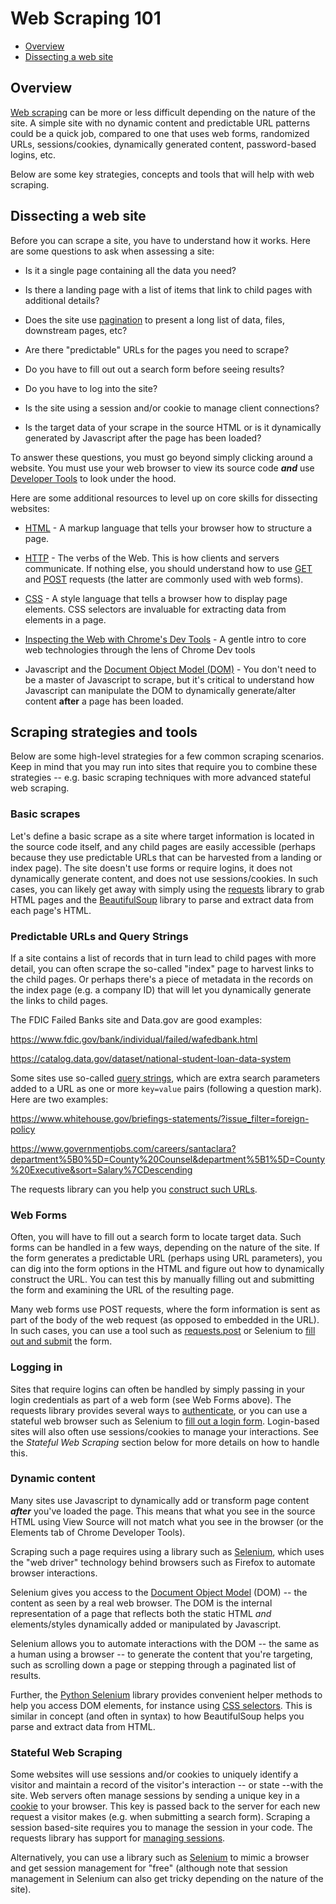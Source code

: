 # Web Scraping 101

- [Overview](#overview)
- [Dissecting a web site](#dissecting-a-web-site)

## Overview

[Web scraping](#web_scraping_for_news.md) can be more or less
difficult depending on the nature of the site. A simple site with no dynamic content and predictable URL patterns
could be a quick job, compared to one that uses web forms, randomized
URLs, sessions/cookies, dynamically generated content, password-based
logins, etc.

Below are some key strategies, concepts and tools that will help with
web scraping.

## Dissecting a web site

Before you can scrape a site, you have to understand how it works. Here
are some questions to ask when assessing a site:

-   Is it a single page containing all the data you need?

-   Is there a landing page with a list of items that link to child
    pages with additional details?

-   Does the site use [pagination][] to present a long list of data, files, downstream pages, etc?

-   Are there "predictable" URLs for the pages you need to scrape?

-   Do you have to fill out out a search form before seeing results?

-   Do you have to log into the site?

-   Is the site using a session and/or cookie to manage client connections?

-   Is the target data of your scrape in the source HTML or is it
    dynamically generated by Javascript after the page has been
    loaded?

[pagination]: https://en.wikipedia.org/wiki/Pagination#Pagination_on_UI

To answer these questions, you must go beyond simply clicking around a
website. You must use your web browser to view its source code ***and***
use [Developer Tools][] to look under the hood.

[Developer Tools]: https://developers.google.com/web/tools/chrome-devtools/

Here are some additional resources to level up on core skills for
dissecting websites:

-   [HTML][] - A markup language that tells your browser how to structure a page.

-   [HTTP][] - The verbs of the Web. This is how clients and servers communicate.
    If nothing else, you should understand how to use [GET][] and [POST][]
    requests (the latter are commonly used with web forms).

-   [CSS][] - A style language that tells a browser how to display page
    elements. CSS selectors are invaluable for extracting data from
    elements in a page.

-   [Inspecting the Web with Chrome's Dev Tools](http://www.compjour.org/tutorials/intro-to-the-web-inspector/) - A gentle intro to core web technologies through the lens of Chrome
    Dev tools

-   Javascript and the [Document Object Model (DOM)][] - You don't need
    to be a master of Javascript to scrape, but it's critical to understand how
    Javascript can manipulate the DOM to dynamically generate/alter content
    **after** a page has been loaded.

[HTML]: https://developer.mozilla.org/en-US/docs/Learn/HTML/Introduction_to_HTML/Getting_started
[HTTP]: https://developer.mozilla.org/en-US/docs/Web/HTTP/Methods
[GET]: https://developer.mozilla.org/en-US/docs/Web/HTTP/Methods/GET
[POST]: https://developer.mozilla.org/en-US/docs/Web/HTTP/Methods/POST
[CSS]: https://developer.mozilla.org/en-US/docs/Web/CSS
[Document Object Model (DOM)]: https://developer.mozilla.org/en-US/docs/Web/API/Document_Object_Model/Introduction

## Scraping strategies and tools

Below are some high-level strategies for a few common scraping
scenarios. Keep in mind that you may run into sites that require you to
combine these strategies -- e.g. basic scraping techniques with more
advanced stateful web scraping.

### Basic scrapes

Let's define a basic scrape as a site where target information is
located in the source code itself, and any child pages are easily
accessible (perhaps because they use predictable URLs that can be
harvested from a landing or index page). The site doesn't use forms or
require logins, it does not dynamically generate content, and does not
use sessions/cookies. In such cases, you can likely get away with simply
using the [<span
class="underline">requests</span>](http://docs.python-requests.org/en/master/)
library to grab HTML pages and the [<span
class="underline">BeautifulSoup</span>](https://www.crummy.com/software/BeautifulSoup/bs4/doc/)
library to parse and extract data from each page's HTML.

### Predictable URLs and Query Strings

If a site contains a list of records that in turn lead to child pages with more detail, you can often scrape the so-called "index" page to harvest links to the child pages. Or perhaps there's a piece of metadata in the records on the index page (e.g. a company ID) that will let you
dynamically generate the links to child pages.

The FDIC Failed Banks site and Data.gov are good examples:

<https://www.fdic.gov/bank/individual/failed/wafedbank.html>

<https://catalog.data.gov/dataset/national-student-loan-data-system>

Some sites use so-called [query strings](https://en.wikipedia.org/wiki/Query_string), which are
extra search parameters added to a URL as one or more `key=value` pairs (following a question mark). Here are two examples:

<https://www.whitehouse.gov/briefings-statements/?issue_filter=foreign-policy>

<https://www.governmentjobs.com/careers/santaclara?department%5B0%5D=County%20Counsel&department%5B1%5D=County%20Executive&sort=Salary%7CDescending>

The requests library can you help you [construct such
URLs](http://docs.python-requests.org/en/master/user/quickstart/#passing-parameters-in-urls).

### Web Forms

Often, you will have to fill out a search form to locate target data.  Such forms can be handled in a few ways, depending on the nature of the site. If the form generates a predictable URL (perhaps using URL parameters), you can dig into the form options in the HTML and figure out how to dynamically construct the URL. You can test this by manually filling out and submitting the form and examining the URL of the resulting page.

Many web forms use POST requests, where the form information is sent as part of the body of the web request (as opposed to embedded in the URL).
In such cases, you can use a tool such as [requests.post](http://docs.python-requests.org/en/master/user/quickstart/#more-complicated-post-requests) or Selenium to [fill out and submit](https://selenium-python.readthedocs.io/locating-elements.html?highlight=login#locating-by-id)
the form.

### Logging in

Sites that require logins can often be handled by simply passing in your login credentials as part of a web form (see Web Forms above). The requests library provides several ways to [authenticate](http://docs.python-requests.org/en/master/user/authentication/),
or you can use a stateful web browser such as Selenium to [fill out a login form](https://selenium-python.readthedocs.io/locating-elements.html?highlight=login#locating-by-id).
Login-based sites will also often use sessions/cookies to manage your interactions. See the *Stateful Web Scraping* section below for more details on how to handle this.

### Dynamic content

Many sites use Javascript to dynamically add or transform page content ***after*** you've loaded the page. This means that what you see in the source HTML using View Source will not match what you see in the browser
(or the Elements tab of Chrome Developer Tools).

Scraping such a page requires using a library such as [Selenium](https://selenium-python.readthedocs.io/index.html), which uses the "web driver" technology behind browsers such as Firefox to automate browser interactions.

Selenium gives you access to the [Document Object Model](https://developer.mozilla.org/en-US/docs/Web/API/Document_Object_Model/Introduction)
(DOM) -- the content as seen by a real web browser. The DOM is the internal representation of a page that reflects both the static HTML *and* elements/styles dynamically added or manipulated by Javascript.

Selenium allows you to automate interactions with the DOM -- the same as a human using a browser -- to generate the content that you're targeting, such as scrolling down a page or stepping through a paginated list of results.

Further, the [Python Selenium](https://selenium-python.readthedocs.io/) library
provides convenient helper methods to help you access DOM elements, for instance using [CSS selectors](https://selenium-python.readthedocs.io/locating-elements.html#locating-elements-by-css-selectors). This is similar in concept (and often in syntax) to how BeautifulSoup helps you parse and extract data from HTML.

### Stateful Web Scraping

Some websites will use sessions and/or cookies to uniquely identify a visitor and maintain a record of the visitor's interaction -- or state --with the site. Web servers often manage sessions by sending a unique
key in a [cookie](https://en.wikipedia.org/wiki/HTTP_cookie) to your browser. This key is passed back to the server for each new request a visitor makes (e.g. when submitting a search form). Scraping a session based-site requires you to manage the session in your code. The
requests library has support for [managing
sessions](http://docs.python-requests.org/en/master/user/advanced/#session-objects).

Alternatively, you can use a library such as [Selenium](https://selenium-python.readthedocs.io/getting-started.html) to mimic a browser and get session management for "free" (although note that session management in Selenium can also get tricky depending on the
nature of the site).

